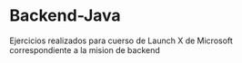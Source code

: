 # Backend-Java
Ejercicios realizados para cuerso de Launch X de Microsoft correspondiente a la mision de backend 
